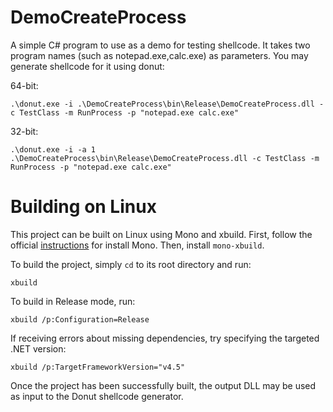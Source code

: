 # DemoCreateProcess

A simple C# program to use as a demo for testing shellcode. It takes two program names (such as notepad.exe,calc.exe) as parameters. You may generate shellcode for it using donut:

64-bit:

```
.\donut.exe -i .\DemoCreateProcess\bin\Release\DemoCreateProcess.dll -c TestClass -m RunProcess -p "notepad.exe calc.exe"
```

32-bit:

```
.\donut.exe -i -a 1 .\DemoCreateProcess\bin\Release\DemoCreateProcess.dll -c TestClass -m RunProcess -p "notepad.exe calc.exe" 
```

# Building on Linux

This project can be built on Linux using Mono and xbuild. First, follow the official [instructions](https://www.mono-project.com/download/stable/#download-lin) for install Mono. Then, install `mono-xbuild`.

To build the project, simply `cd` to its root directory and run:

```
xbuild
```

To build in Release mode, run:

```
xbuild /p:Configuration=Release
```

If receiving errors about missing dependencies, try specifying the targeted .NET version:

```
xbuild /p:TargetFrameworkVersion="v4.5"
```

Once the project has been successfully built, the output DLL may be used as input to the Donut shellcode generator.
